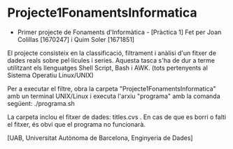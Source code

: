 # Projecte1FonamentsInformatica
- Primer projecte de Fonaments d'Informàtica - [Pràctica 1] Fet per Joan Colillas [1670247] i Quim Soler [1671851]

El projecte consisteix en la classificació, filtrament i anàlisi d'un fitxer de dades reals sobre pel·lícules i series.
Aquesta tasca s'ha de dur a terme utilitzant els llenguatges Shell Script, Bash i AWK. (tots pertenyents al Sistema Operatiu Linux/UNIX) 

Per a executar el filtre, obra la carpeta "Projecte1FonamentsInformatica" amb un terminal UNIX/Linux i executa l'arxiu "programa" amb la comanda següent:
./programa.sh 

La carpeta inclou el fitxer de dades: titles.cvs . En cas de que es borri o falti el fitxer, és obvi que el programa no funcionarà. 

[UAB, Universitat Autònoma de Barcelona, Enginyeria de Dades]